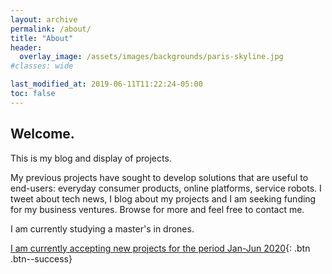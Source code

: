 ```yaml
---
layout: archive
permalink: /about/
title: "About"
header:
  overlay_image: /assets/images/backgrounds/paris-skyline.jpg
#classes: wide

last_modified_at: 2019-06-11T11:22:24-05:00
toc: false
---
```

<h2>Welcome.</h2>

This is my blog and display of projects.

My previous projects have sought to develop solutions that are useful to end-users: everyday consumer products, online platforms, service robots. I tweet about tech news, I blog about my projects and I am seeking funding for my business ventures. Browse for more and feel free to contact me.

I am currently studying a master's in drones.

[I am currently accepting new projects for the period Jan-Jun 2020](https://thomascarstens.github.io/contact/){: .btn .btn--success}
